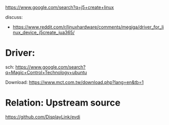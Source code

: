 https://www.google.com/search?q=j5+create+linux

discuss:
- https://www.reddit.com/r/linuxhardware/comments/megjga/driver_for_linux_device_j5create_jua365/

# Driver:
sch: https://www.google.com/search?q=Magic+Control+Technology+ubuntu

Download:
https://www.mct.com.tw/download.php?lang=en&tb=1

# Relation: Upstream source
https://github.com/DisplayLink/evdi
